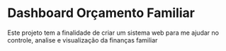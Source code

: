 # Dashboard Orçamento Familiar

Este projeto tem a finalidade de criar um sistema web para me ajudar no controle, analise e visualização da finanças familiar

